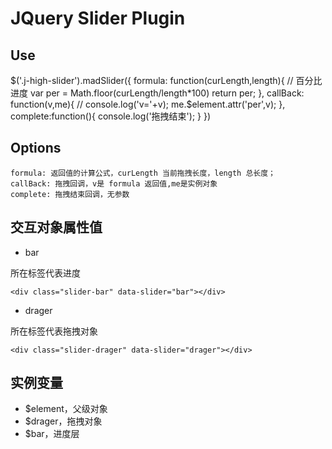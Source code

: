 # JQuery Slider Plugin

## Use
$('.j-high-slider').madSlider({
  formula: function(curLength,length){
    // 百分比进度
    var per = Math.floor(curLength/length*100)
    return per;
  },
  callBack: function(v,me){
    // console.log('v='+v);
    me.$element.attr('per',v);
  },
  complete:function(){
    console.log('拖拽结束');
  }
})
## Options

    formula: 返回值的计算公式，curLength 当前拖拽长度，length 总长度；
    callBack: 拖拽回调，v是 formula 返回值,me是实例对象
    complete: 拖拽结束回调，无参数

## 交互对象属性值
- bar

所在标签代表进度

```
<div class="slider-bar" data-slider="bar"></div>
```
- drager

所在标签代表拖拽对象

```
<div class="slider-drager" data-slider="drager"></div>
```

## 实例变量
- $element，父级对象
- $drager，拖拽对象
- $bar，进度层